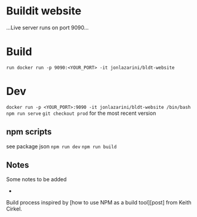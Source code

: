 # Buildit website

...Live server runs on port 9090...

# Build
`run docker run -p 9090:<YOUR_PORT> -it jonlazarini/bldt-website`


# Dev
 `docker run -p <YOUR_PORT>:9090 -it jonlazarini/bldt-website /bin/bash npm run serve`
 `git checkout prod` for the most recent version


## npm scripts
see package json
`npm run dev`
`npm run build`

## Notes
Some notes to be added

-
Build process inspired by [how to use NPM as a build tool][post] from Keith Cirkel.

